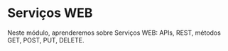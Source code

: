 # Serviços WEB

Neste módulo, aprenderemos sobre Serviços WEB: APIs, REST, métodos GET, POST, PUT, DELETE.